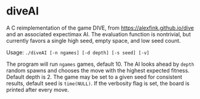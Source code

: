 # diveAI

A C reimplementation of the game DIVE, from https://alexfink.github.io/dive
and an associated expectimax AI.  The evaluation function is nontrivial, but
currently favors a single high seed, empty space, and low seed count.

Usage: `./diveAI [-n ngames] [-d depth] [-s seed] [-v]`

The program will run `ngames` games, default 10.
The AI looks ahead by `depth` random spawns and chooses the move with the highest
expected fitness.  Default depth is 2.
The game may be set to a given seed for consistent results, default seed is
`time(NULL)`.
If the verbosity flag is set, the board is printed after every move.